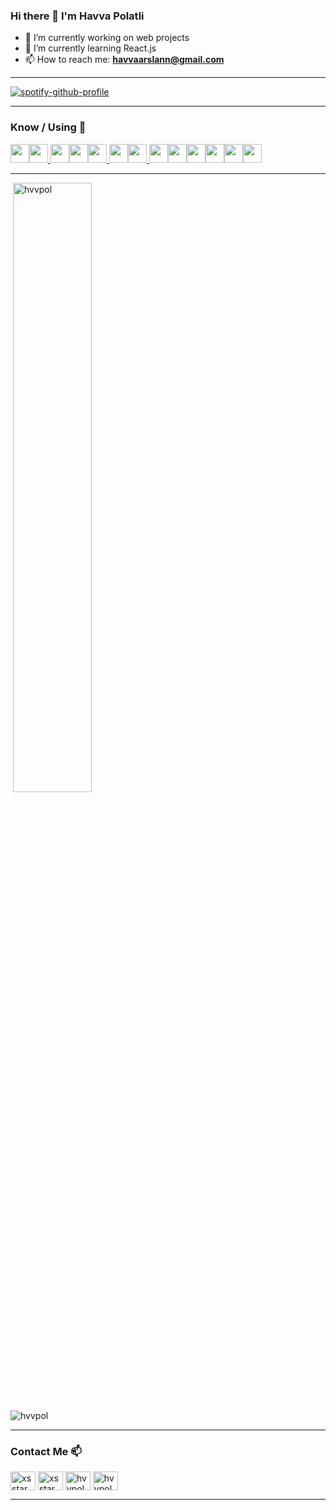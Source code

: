 ### Hi there 👋 I'm Havva Polatli



- 🔭 I’m currently working on web projects
- 🌱 I’m currently learning React.js
- 📫 How to reach me: 
**havvaarslann@gmail.com** 

<hr>

[![spotify-github-profile](https://spotify-github-profile.vercel.app/api/view?uid=31zzxirvoq2mn2guav4q2kyoe2be&cover_image=true&theme=novatorem)](https://github.com/kittinan/spotify-github-profile)

<hr>



<h3 align="left"> Know / Using 🧠 </h3>

<p align="left">

<a href="https://code.visualstudio.com" target="_blank"><img height="30" src="https://www.vectorlogo.zone/logos/visualstudio_code/visualstudio_code-ar21.svg"></a><a href="https://www.javascript.com/" target="_blank"><img height="30" src="https://upload.wikimedia.org/wikipedia/commons/9/99/Unofficial_JavaScript_logo_2.svg"></a><a href="https://reactnative.dev/" target="_blank"> <img height="30" src="https://www.vectorlogo.zone/logos/reactjs/reactjs-ar21.svg"></a><a href="https://getbootstrap.com//" target="_blank"><img height="30" src="https://www.vectorlogo.zone/logos/getbootstrap/getbootstrap-ar21.svg"></a><a href="https://www.java.com/tr/" target="_blank"><img height="30" src="https://www.vectorlogo.zone/logos/java/java-ar21.svg"></a><a target="_blank" href="https://kotlinlang.org/" > <img height="30" src="https://www.vectorlogo.zone/logos/kotlinlang/kotlinlang-ar21.svg"></a><a href="https://www.android.com/" target="_blank"><img height="30" src="https://www.vectorlogo.zone/logos/android/android-ar21.svg">
</a>
<a href="https://firebase.google.com/" target="_blank"><img height="30" src="https://www.vectorlogo.zone/logos/firebase/firebase-ar21.svg"></a><a href="#" target="_blank"><img height="30" src="https://www.vectorlogo.zone/logos/w3_css/w3_css-ar21.svg"></a><a href="#" target="_blank"><img height="30" src="https://www.vectorlogo.zone/logos/w3_html5/w3_html5-ar21.svg"></a><a href="https://nodejs.org/en/" target="_blank"><img height="30" src="https://www.vectorlogo.zone/logos/nodejs/nodejs-horizontal.svg"></a><a href="https://git-scm.com/" target="_blank"><img height="30" src="https://www.vectorlogo.zone/logos/git-scm/git-scm-ar21.svg"></a><a href="https://github.com//" target="_blank"><img height="30" src="https://www.vectorlogo.zone/logos/github/github-ar21.svg"></a></p><hr>




<p>&nbsp;<img  src="https://github-readme-stats.vercel.app/api?username=xsstar&show_icons=true&theme=light&locale=en" alt="hvvpol" width="50%" /></p>
<p><img  src="https://github-readme-stats.vercel.app/api/top-langs?username=xsstar&show_icons=true&theme=light&locale=en&layout=compact" alt="hvvpol" /></p><hr>
 

 
 <h3 align="left">Contact Me 📫</h3>
<p align="left">
<a href="https://www.linkedin.com/in/havva-polatli/" target="blank"><img align="center" src="https://cdn.jsdelivr.net/npm/simple-icons@3.0.1/icons/linkedin.svg" alt="xsstar" height="30" width="40" /></a>
<a href="https://github.com/xsstar" target="blank"><img align="center" src="https://cdn.jsdelivr.net/npm/simple-icons@3.0.1/icons/github.svg" alt="xsstar" height="30" width="40" /></a>
<a href="https://twitter.com/hvv_pol" target="blank"><img align="center" src="https://cdn.jsdelivr.net/npm/simple-icons@3.0.1/icons/twitter.svg" alt="hvvpol" height="30" width="40" /></a>
<a href="https://www.instagram.com/havva.polatli/" target="blank"><img align="center" src="https://cdn.jsdelivr.net/npm/simple-icons@3.0.1/icons/instagram.svg" alt="hvvpol" height="30" width="40" /></a>
</p><hr>



